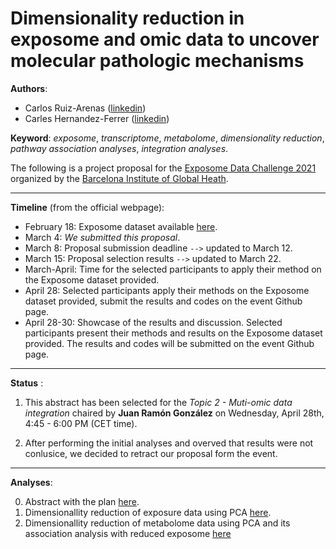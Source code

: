 # Dimensionality reduction in exposome and omic data to uncover molecular pathologic mechanisms 

__Authors__:
 * Carlos Ruiz-Arenas ([linkedin](https://es.linkedin.com/in/cruizarenas))
 * Carles Hernandez-Ferrer ([linkedin](https://es.linkedin.com/in/carleshf))

__Keyword__: _exposome_, _transcriptome_, _metabolome_, _dimensionality reduction_, _pathway association analyses_, _integration analyses_. 

The following is a project proposal for the [Exposome Data Challenge 2021](https://www.isglobal.org/-/exposome-data-analysis-challenge) organized by the [Barcelona Institute of Global Heath](https://www.isglobal.org).

---

__Timeline__ (from the official webpage):

  * February 18: Exposome dataset available [here](https://github.com/isglobal-exposomeHub/ExposomeDataChallenge2021/blob/main/README.md).
  * March 4: _We submitted this proposal_.
  * March 8: Proposal submission deadline `-->` updated to March 12.
  * March 15: Proposal selection results `-->` updated to March 22.
  * March-April: Time for the selected participants to apply their method on the Exposome dataset provided.
  * April 28: Selected participants apply their methods on the Exposome dataset provided, submit the results and codes on the event Github page.
  * April 28-30: Showcase of the results and discussion. Selected participants present their methods and results on the Exposome dataset provided. The results and codes will be submitted on the event Github page.

---

__Status__ :

1. This abstract has been selected for the _Topic 2 - Muti-omic data integration_ chaired by __Juan Ramón González__ on Wednesday, April 28th, 4:45 - 6:00 PM (CET time).

2. After performing the initial analyses and overved that results were not conlusice, we decided to retract our proposal form the event.

---

__Analyses__:

0. Abstract with the plan [here](https://github.com/carleshf/ExposomeDataChallenge2021/tree/main/abstract).
1. Dimensionallity reduction of exposure data using PCA [here](https://github.com/carleshf/ExposomeDataChallenge2021/blob/main/analyses/exposure_pca.md).
2. Dimensionallity reduction of metabolome data using PCA and its association analysis with reduced exposome [here](https://github.com/carleshf/ExposomeDataChallenge2021/blob/main/analyses/metabolome_pca_path_assoc.md)